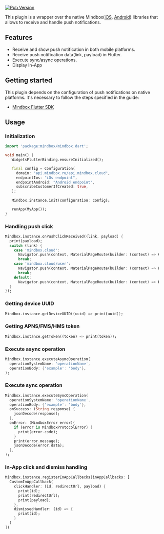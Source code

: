 [![Pub Version](https://img.shields.io/pub/v/mindbox?color=blue)](https://pub.dev/packages/mindbox)

This plugin is a wrapper over the native Mindbox([iOS](https://github.com/mindbox-moscow/ios-sdk),
[Android](https://github.com/mindbox-moscow/android-sdk)) libraries that allows to
receive and handle push notifications.

## Features

* Receive and show push notification in both mobile platforms.
* Receive push notification data(link, payload) in Flutter.
* Execute sync/async operations.
* Display In-App

## Getting started

This plugin depends on the configuration of push notifications on native platforms. It's necessary
to follow the steps specified in the guide:

* [Mindbox Flutter SDK](https://developers.mindbox.ru/docs/flutter-sdk-integration)

## Usage

### Initialization

```dart
import 'package:mindbox/mindbox.dart';

void main() {
   WidgetsFlutterBinding.ensureInitialized();

   final config = Configuration(
     domain: "api.mindbox.ru/api.mindbox.cloud",
     endpointIos: "iOs endpoint",
     endpointAndroid: "Android endpoint",
     subscribeCustomerIfCreated: true,
   );
 
   Mindbox.instance.init(configuration: config);

   runApp(MyApp());
}
```

### Handling push click

```dart
Mindbox.instance.onPushClickReceived((link, payload) {
  print(payload);
  switch (link) {
    case 'mindbox.cloud':
      Navigator.push(context, MaterialPageRoute(builder: (context) => ContentPage()));
      break;
    case 'mindbox.cloud/user':
      Navigator.push(context, MaterialPageRoute(builder: (context) => ProfilePage()));
      break;
    default:
      Navigator.push(context, MaterialPageRoute(builder: (context) => HomePage()));
  }
});
```

### Getting device UUID

```dart
Mindbox.instance.getDeviceUUID((uuid) => print(uuid));
```

### Getting APNS/FMS/HMS token

```dart
Mindbox.instance.getToken((token) => print(token));
```

### Execute async operation

```dart
Mindbox.instance.executeAsyncOperation(
  operationSystemName: 'operationName',
  operationBody: {'example': 'body'},
);
```

### Execute sync operation

```dart
Mindbox.instance.executeSyncOperation(
  operationSystemName: 'operationName',
  operationBody: {'example': 'body'},
  onSuccess: (String response) {
    jsonDecode(response);
  },
  onError: (MindboxError error){
    if (error is MindboxProtocolError) {
      print(error.code);
    }
    print(error.message);
    jsonDecode(error.data);
  },
);
```

### In-App click and dismiss handling

```dart
Mindbox.instance.registerInAppCallbacks(inAppCallbacks: [
  CustomInAppCallback(
    clickHandler: (id, redirectUrl, payload) {
      print(id);
      print(redirectUrl);
      print(payload);
    },
    dismissedHandler: (id) => {
      print(id);
    }
  )
])
```